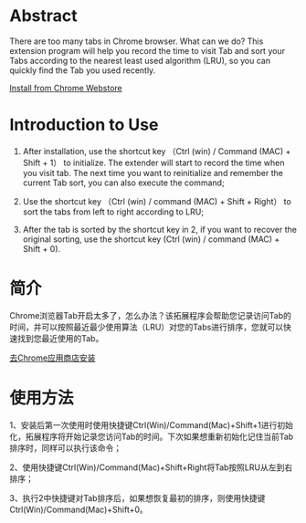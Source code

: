 # Abstract

There are too many tabs in Chrome browser. What can we do? This extension program will help you record the time to visit Tab and sort your Tabs according to the nearest least used algorithm (LRU), so you can quickly find the Tab you used recently.

[Install from Chrome Webstore](https://chrome.google.com/webstore/detail/sort-your-tabs/nklfihfgeahafohicfjelijkmiedeikd)

# Introduction to Use

1. After installation, use the shortcut key （Ctrl (win) / Command (MAC) + Shift + 1） to initialize. The extender will start to record the time when you visit tab. The next time you want to reinitialize and remember the current Tab sort, you can also execute the command;

2. Use the shortcut key （Ctrl (win) / command (MAC) + Shift + Right） to sort the tabs from left to right according to LRU;

3. After the tab is sorted by the shortcut key in 2, if you want to recover the original sorting, use the shortcut key (Ctrl (win) / command (MAC) + Shift + 0).



# 简介
Chrome浏览器Tab开启太多了，怎么办法？该拓展程序会帮助您记录访问Tab的时间，并可以按照最近最少使用算法（LRU）对您的Tabs进行排序，您就可以快速找到您最近使用的Tab。

[去Chrome应用商店安装](https://chrome.google.com/webstore/detail/sort-your-tabs/nklfihfgeahafohicfjelijkmiedeikd)

# 使用方法

1、安装后第一次使用时使用快捷键Ctrl(Win)/Command(Mac)+Shift+1进行初始化，拓展程序将开始记录您访问Tab的时间。下次如果想重新初始化记住当前Tab排序时，同样可以执行该命令；

2、使用快捷键Ctrl(Win)/Command(Mac)+Shift+Right将Tab按照LRU从左到右排序；

3、执行2中快捷键对Tab排序后，如果想恢复最初的排序，则使用快捷键Ctrl(Win)/Command(Mac)+Shift+0。







